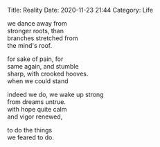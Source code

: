 Title: Reality
Date: 2020-11-23 21:44
Category: Life

we dance away from  
stronger roots, than  
branches stretched from  
the mind's roof.

for sake of pain, for  
same again, and stumble  
sharp, with crooked hooves.  
when we could stand

indeed we do, we wake up strong  
from dreams untrue.  
with hope quite calm  
and vigor renewed,

to do the things  
we feared to do.
